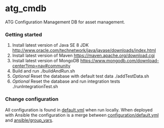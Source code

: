# atg_cmdb
ATG Configuration Management DB for asset management.

### Getting started

1. Install latest version of Java SE 8 JDK http://www.oracle.com/technetwork/java/javase/downloads/index.html
2. Install latest version of Maven https://maven.apache.org/download.cgi
3. Install latest version of MongoDB https://www.mongodb.com/download-center?jmp=nav#community
4. Build and run ./buildAndRun.sh
5. *Optional* Reset the database with default test data ./addTestData.sh
6. *Optional* Reset the database and run integration tests ./runIntegrationTest.sh

### Change configuration

All configuration is found in [default.yml](atg-cmdb-server/default.yml) when run locally. When deployed with Ansible the configuration is a merge between [configuration/default.yml](atg-cmdb-release/src/ansible/configuration/default.yml) and [ansible/group_vars](atg-cmdb-release/src/ansible/group_vars).